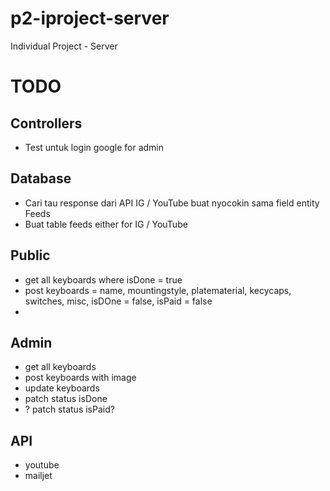 # p2-iproject-server

Individual Project - Server

# TODO

## Controllers

-   Test untuk login google for admin

## Database

-   Cari tau response dari API IG / YouTube buat nyocokin sama field entity Feeds
-   Buat table feeds either for IG / YouTube

## Public

-   get all keyboards where isDone = true
-   post keyboards = name, mountingstyle, platematerial, kecycaps, switches, misc, isDOne = false, isPaid = false
-

## Admin

-   get all keyboards
-   post keyboards with image
-   update keyboards
-   patch status isDone
-   ? patch status isPaid?

## API

-   youtube
-   mailjet
